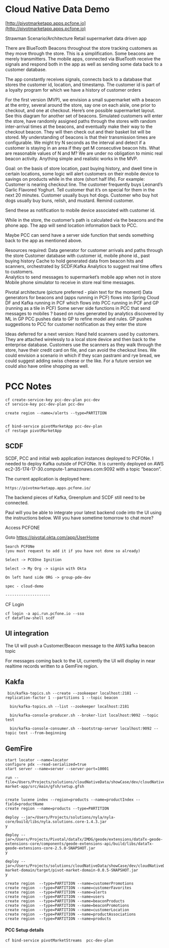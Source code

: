 # Cloud Native Data Demo

[http://pivotmarketapp.apps.pcfone.io](http://pivotmarketapp.apps.pcfone.io)


Strawman Scenario/Architecture
Retail supermarket data driven app

There are BlueTooth Beacons throughout the store tracking customers as they move through the store.   This is a simplification.  Some  beacons are  merely transmitters.  The mobile apps, connected via BlueTooth receive the signals and respond both in the app as well as sending some data back to a customer database.     

The app constantly receives signals, connects back to a database that stores the customer id, location, and timestamp.   The customer id is part of a loyalty program for which we have a history of customer orders 

For the first version (MVP), we envision a small supermarket with a beacon at the entry, several around the store, say one on each aisle, one prior to checkout, and one at checkout.  Here’s one possible supermarket layout.   See this diagram for another set of beacons.   Simulated customers will enter the store, have randomly assigned paths through the stores with random inter-arrival times at the beacons, and eventually make their way to the checkout beacon.  They will then check out and their basket list will be stored.  My understanding of beacons is that their transmission times are configurable.  We might try N  seconds as the interval and detect if a customer is staying in an area if they get M consecutive beacon hits.  What are reasonable values of N and M?  We are under no obligation to mimic real beacon activity.  Anything simple and realistic works in the MVP.

Goal:  on the basis of store location, past buying history, and dwell time in certain locations, some logic will alert customers on their mobile device to savings on products while in the store (short half life).  For example:
Customer is nearing checkout line.  The customer frequently buys Leonard’s Garlic Flavored Yoghurt.  Tell customer that it’s on special for them in the next 20 minutes.
Customer usually buys hot dogs.  Customer who buy hot dogs usually buy buns, relish, and mustard.  Remind customer.  

Send these as notification to mobile device associated with customer id. 

While in the store, the customer’s path is calculated via the beacons and the phone app. The app will send location information back to PCC.  

Maybe PCC can send have a server side function that sends something back to the app as mentioned above.

Resources required:
Data generator for customer arrivals and paths through the store
Customer  database with customer id, mobile phone id., past buying history
Cache to hold generated data from beacon hits and scanners, orchestrated by SCDF/Kafka
Analytics to suggest real time offers to customers.  
Analytics to send messages to supermarket’s mobile app when not in store
Mobile phone simulator to receive in store real time messages.  

Pivotal architecture  (picture preferred - plain text for the moment)
Data generators for beacons and (apps running in PCF)  flows into
Spring Cloud DF and Kafka running in PCF which flows into
PCC running in PCF and GP (running as a tile in PCF)
Some server side functions in PCC that send messages to mobiles ?
based on rules generated by analytics discovered by ML in GP
PCC pushes data to GP to refine model and rules.
GP pushes suggestions to PCC for customer notification as they enter the store

Ideas deferred for a next version:
Hand held scanners used by customers.  They are attached wirelessly to a local store device and then back to the enterprise database.  Customers use the scanners as they walk through the store, have their credit card on file, and can avoid the checkout lines.  We could envision a scenario in which if they scan pastrami and rye bread, we could suggest adding swiss cheese or the like.
For a future version we could also have online shopping as well.


	
	
# PCC Notes
	
	cf create-service-key pcc-dev-plan pcc-dev
	cf service-key pcc-dev-plan pcc-dev
	
	create region --name=/alerts --type=PARTITION
		
		
	cf bind-service pivotMarketApp pcc-dev-plan
	cf restage pivotMarketApp
	
	
	
## SCDF


SCDF, PCC and initial web application instances deployed to PCFONe.
I needed to deploy Kafka outside of PCFONe.
It is currently deployed on AWS ec2-35-174-17-30.compute-1.amazonaws.com:9092
with a topic “beacon”.

The current application is deployed here:
	
	https://pivotmarketapp.apps.pcfone.io/
	
The backend pieces of Kafka, Greenplum and SCDF still need to be connected.

Paul will you be able to integrate your latest backend code into the UI using the instructions below. Will you have sometime tomorrow to chat more?


 Access PCFONE
 
  Goto https://pivotal.okta.com/app/UserHome

	Search PCFONe
	(you must request to add it if you have not done so already)
	
	Select -> PCEOne Ignition
	
	Select -> My Org -> signin with Okta
	
	On left hand side ORG -> group-pde-dev
	
	spec - cloud-demo
	
	--------------------
	

CF Login

	  
	cf login -a api.run.pcfone.io --sso 
	cf dataflow-shell scdf	

## UI integration



The UI will push a Customer/Beacon message to the AWS kafka beacon topic

For messages coming back to the UI, currently the UI will display in near realtime records written to a GemFire region.


## Kakfa

	 bin/kafka-topics.sh --create --zookeeper localhost:2181 --replication-factor 1 --partitions 1 --topic beacon
	 
	  bin/kafka-topics.sh --list --zookeeper localhost:2181
	  
	  bin/kafka-console-producer.sh --broker-list localhost:9092 --topic test
	  
	  bin/kafka-console-consumer.sh --bootstrap-server localhost:9092 --topic test --from-beginning
	  

## GemFire

    start locator --name=locator
    configure pdx --read-serialized=true
    start server --name=server --server-port=10001
    
    run --file=/Users/Projects/solutions/cloudNativeData/showCase/dev/cloudNativeData/applications/retail-market-app/src/main/gfsh/setup.gfsh
    
    
    create lucene index --region=products --name=productIndex --field=productName
	create region --name=products --type=PARTITION

	deploy --jar=/Users/Projects/solutions/nyla/nyla-core/build/libs/nyla.solutions.core-1.4.3.jar
	y
	
	deploy --jar=/Users/Projects/Pivotal/dataTx/IMDG/geode/extensions/dataTx-geode-extensions-core/components/geode-extensions-api/build/libs/dataTx-geode-extensions-core-2.5.0-SNAPSHOT.jar
	y
	
	deploy --jar=/Users/Projects/solutions/cloudNativeData/showCase/dev/cloudNativeData/components/pivot-market-domain/target/pivot-market-domain-0.0.5-SNAPSHOT.jar
	y
	
	create region  --type=PARTITION --name=customerPromotions
	create region  --type=PARTITION --name=customerFavorites
	create region  --type=PARTITION --name=alerts
	create region  --type=PARTITION --name=users
	create region  --type=PARTITION --name=beaconProducts
	create region  --type=PARTITION --name=beaconPromotions 
	create region  --type=PARTITION --name=customerLocation
	create region  --type=PARTITION --name=productAssociations
	create region  --type=PARTITION --name=products
	


#### PCC Setup details

	cf bind-service pivotMarketStreams  pcc-dev-plan
	
	